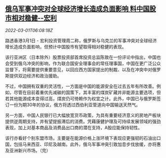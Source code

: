<!--1646116263000-->
[俄乌军事冲突对全球经济增长造成负面影响 料中国股市相对稳健--宏利](https://cn.reuters.com/article/research-alert-china-stock-ukraine-impac-idCNKBS2KY3G1)
------

<div><i>2022-03-01T06:08:18Z</i></div><p>路透香港3月1日 - 宏利投资管理周二称，俄罗斯与乌克兰的军事冲突对全球经济增长造成负面影响，但预计中国股市有望取得相对稳健的表现。</p><p>该行亚洲区（日本除外）股票投资部首席投资总监陈致在一份评论中指出，中国也会受到俄乌冲突的影响，作为联合国安全理事会的常任理事国，中国在更广泛公众监督下，将需要提供重要意见，以回应西方国家提出的制裁、以及在冲突中对俄罗斯提供双边经济和政治援助。</p><p>不过，中国拥有双重的灵活性，一方面是中国的能源安全在过去五年有所改善。例如，尽管在目前着重优先减碳的国策下，其丰富的煤炭矿藏并非能源主要选项，但若其他能源成本变得过高，煤炭仍可倚赖作为权宜之计。此外，中国已与俄罗斯签订一份为期30年的协议，俄方将透过西伯利亚管道向中国输送天然气。</p><p>另一方面，中国人民银行已大幅放宽货币政策，为具有重要经济意义的房地产板块提供逆周期支持，并有望提振滞后的消费。凭藉康健护理及可持续发展领域的强劲表现，加上对基本商品及消费品出口商的潜在支持，A股应能保持韧性。</p><p>该行亦看好个别东盟市场，主要是在能源价格上涨环境下表现应更强韧的石油出口国，包括马来西亚、印尼及越南。此外，俄乌军事冲突引致加息步伐放缓，亦将惠及亚洲新兴市场。（完）</p>
